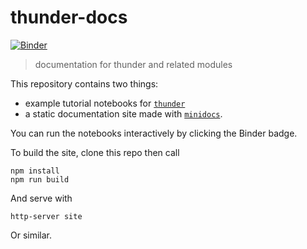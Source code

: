 # thunder-docs

[![Binder](http://mybinder.org/badge.svg)](http://mybinder.org/repo/thunder-project/thunder-docs)

> documentation for thunder and related modules

This repository contains two things:

- example tutorial notebooks for [`thunder`](http://thunder-project.org)
- a static documentation site made with [`minidocs`](https://github.com/freeman-lab/minidocs).

You can run the notebooks interactively by clicking the Binder badge.

To build the site, clone this repo then call

```
npm install
npm run build
```

And serve with

```
http-server site
```

Or similar.